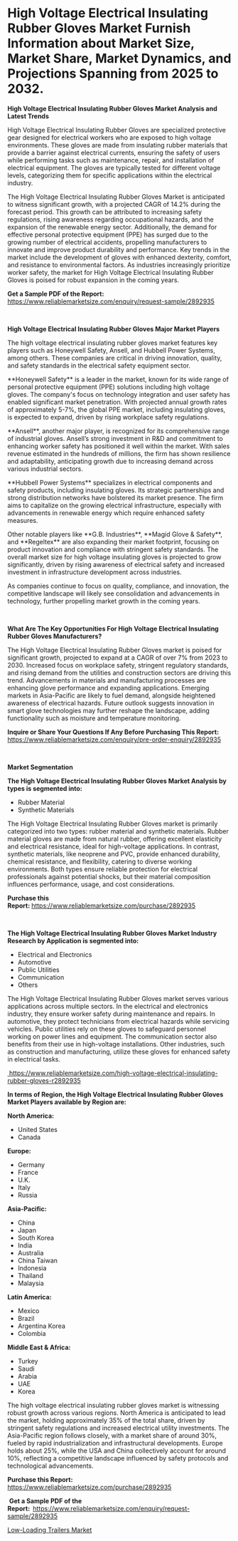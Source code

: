 <p><h1>High Voltage Electrical Insulating Rubber Gloves Market Furnish Information about Market Size, Market Share, Market Dynamics, and Projections Spanning from 2025 to 2032.</h1></p><p><strong>High Voltage Electrical Insulating Rubber Gloves Market Analysis and Latest Trends</strong></p>
<p><p>High Voltage Electrical Insulating Rubber Gloves are specialized protective gear designed for electrical workers who are exposed to high voltage environments. These gloves are made from insulating rubber materials that provide a barrier against electrical currents, ensuring the safety of users while performing tasks such as maintenance, repair, and installation of electrical equipment. The gloves are typically tested for different voltage levels, categorizing them for specific applications within the electrical industry.</p><p>The High Voltage Electrical Insulating Rubber Gloves Market is anticipated to witness significant growth, with a projected CAGR of 14.2% during the forecast period. This growth can be attributed to increasing safety regulations, rising awareness regarding occupational hazards, and the expansion of the renewable energy sector. Additionally, the demand for effective personal protective equipment (PPE) has surged due to the growing number of electrical accidents, propelling manufacturers to innovate and improve product durability and performance. Key trends in the market include the development of gloves with enhanced dexterity, comfort, and resistance to environmental factors. As industries increasingly prioritize worker safety, the market for High Voltage Electrical Insulating Rubber Gloves is poised for robust expansion in the coming years.</p></p>
<p><strong>Get a Sample PDF of the Report:&nbsp;</strong> <a href="https://www.reliablemarketsize.com/enquiry/request-sample/2892935?utm_campaign=3226&utm_medium=2&utm_source=Github&utm_content=ia&utm_term=15032025&utm_id=high-voltage-electrical-insulating-rubber-gloves">https://www.reliablemarketsize.com/enquiry/request-sample/2892935</a></p>
<p>&nbsp;</p>
<p><strong>High Voltage Electrical Insulating Rubber Gloves Major Market Players</strong></p>
<p><p>The high voltage electrical insulating rubber gloves market features key players such as Honeywell Safety, Ansell, and Hubbell Power Systems, among others. These companies are critical in driving innovation, quality, and safety standards in the electrical safety equipment sector.</p><p>**Honeywell Safety** is a leader in the market, known for its wide range of personal protective equipment (PPE) solutions including high voltage gloves. The company's focus on technology integration and user safety has enabled significant market penetration. With projected annual growth rates of approximately 5-7%, the global PPE market, including insulating gloves, is expected to expand, driven by rising workplace safety regulations.</p><p>**Ansell**, another major player, is recognized for its comprehensive range of industrial gloves. Ansell’s strong investment in R&D and commitment to enhancing worker safety has positioned it well within the market. With sales revenue estimated in the hundreds of millions, the firm has shown resilience and adaptability, anticipating growth due to increasing demand across various industrial sectors.</p><p>**Hubbell Power Systems** specializes in electrical components and safety products, including insulating gloves. Its strategic partnerships and strong distribution networks have bolstered its market presence. The firm aims to capitalize on the growing electrical infrastructure, especially with advancements in renewable energy which require enhanced safety measures.</p><p>Other notable players like **G.B. Industries**, **Magid Glove & Safety**, and **Regeltex** are also expanding their market footprint, focusing on product innovation and compliance with stringent safety standards. The overall market size for high voltage insulating gloves is projected to grow significantly, driven by rising awareness of electrical safety and increased investment in infrastructure development across industries. </p><p>As companies continue to focus on quality, compliance, and innovation, the competitive landscape will likely see consolidation and advancements in technology, further propelling market growth in the coming years.</p></p>
<p>&nbsp;</p>
<p><strong>What Are The Key Opportunities For High Voltage Electrical Insulating Rubber Gloves Manufacturers?</strong></p>
<p><p>The High Voltage Electrical Insulating Rubber Gloves market is poised for significant growth, projected to expand at a CAGR of over 7% from 2023 to 2030. Increased focus on workplace safety, stringent regulatory standards, and rising demand from the utilities and construction sectors are driving this trend. Advancements in materials and manufacturing processes are enhancing glove performance and expanding applications. Emerging markets in Asia-Pacific are likely to fuel demand, alongside heightened awareness of electrical hazards. Future outlook suggests innovation in smart glove technologies may further reshape the landscape, adding functionality such as moisture and temperature monitoring.</p></p>
<p><strong>Inquire or Share Your Questions If Any Before Purchasing This Report:</strong> <a href="https://www.reliablemarketsize.com/enquiry/pre-order-enquiry/2892935?utm_campaign=3226&utm_medium=2&utm_source=Github&utm_content=ia&utm_term=15032025&utm_id=high-voltage-electrical-insulating-rubber-gloves">https://www.reliablemarketsize.com/enquiry/pre-order-enquiry/2892935</a></p>
<p>&nbsp;</p>
<p><strong>Market Segmentation</strong></p>
<p><strong>The High Voltage Electrical Insulating Rubber Gloves Market Analysis by types is segmented into:</strong></p>
<p><ul><li>Rubber Material</li><li>Synthetic Materials</li></ul></p>
<p><p>The High Voltage Electrical Insulating Rubber Gloves market is primarily categorized into two types: rubber material and synthetic materials. Rubber material gloves are made from natural rubber, offering excellent elasticity and electrical resistance, ideal for high-voltage applications. In contrast, synthetic materials, like neoprene and PVC, provide enhanced durability, chemical resistance, and flexibility, catering to diverse working environments. Both types ensure reliable protection for electrical professionals against potential shocks, but their material composition influences performance, usage, and cost considerations.</p></p>
<p><strong>Purchase this Report:&nbsp;</strong><a href="https://www.reliablemarketsize.com/purchase/2892935?utm_campaign=3226&utm_medium=2&utm_source=Github&utm_content=ia&utm_term=15032025&utm_id=high-voltage-electrical-insulating-rubber-gloves">https://www.reliablemarketsize.com/purchase/2892935</a></p>
<p>&nbsp;</p>
<p><strong>The High Voltage Electrical Insulating Rubber Gloves Market Industry Research by Application is segmented into:</strong></p>
<p><ul><li>Electrical and Electronics</li><li>Automotive</li><li>Public Utilities</li><li>Communication</li><li>Others</li></ul></p>
<p><p>The High Voltage Electrical Insulating Rubber Gloves market serves various applications across multiple sectors. In the electrical and electronics industry, they ensure worker safety during maintenance and repairs. In automotive, they protect technicians from electrical hazards while servicing vehicles. Public utilities rely on these gloves to safeguard personnel working on power lines and equipment. The communication sector also benefits from their use in high-voltage installations. Other industries, such as construction and manufacturing, utilize these gloves for enhanced safety in electrical tasks.</p></p>
<p><a href="https://www.reliablemarketsize.com/high-voltage-electrical-insulating-rubber-gloves-r2892935?utm_campaign=3226&utm_medium=2&utm_source=Github&utm_content=ia&utm_term=15032025&utm_id=high-voltage-electrical-insulating-rubber-gloves">&nbsp;https://www.reliablemarketsize.com/high-voltage-electrical-insulating-rubber-gloves-r2892935</a></p>
<p><strong>In terms of Region, the High Voltage Electrical Insulating Rubber Gloves Market Players available by Region are:</strong></p>
<p>
    <p> <strong> North America: </strong>
        <ul>
            <li>United States</li>
            <li>Canada</li>
        </ul>
        </p> 
    <p> <strong> Europe: </strong>
        <ul>
            <li>Germany</li>
            <li>France</li>
            <li>U.K.</li>
            <li>Italy</li>
            <li>Russia</li>
        </ul>
        </p> 
    <p> <strong> Asia-Pacific: </strong>
        <ul>
            <li>China</li>
            <li>Japan</li>
            <li>South Korea</li>
            <li>India</li>
            <li>Australia</li>
            <li>China Taiwan</li>
            <li>Indonesia</li>
            <li>Thailand</li>
            <li>Malaysia</li>
        </ul>
        </p> 
    <p> <strong> Latin America: </strong>
        <ul>
            <li>Mexico</li>
            <li>Brazil</li>
            <li>Argentina Korea</li>
            <li>Colombia</li>
        </ul>
        </p> 
    <p> <strong> Middle East & Africa: </strong>
        <ul>
            <li>Turkey</li>
            <li>Saudi</li>
            <li>Arabia</li>
            <li>UAE</li>
            <li>Korea</li>
        </ul>
    </p>
    </p>
<p><p>The high voltage electrical insulating rubber gloves market is witnessing robust growth across various regions. North America is anticipated to lead the market, holding approximately 35% of the total share, driven by stringent safety regulations and increased electrical utility investments. The Asia-Pacific region follows closely, with a market share of around 30%, fueled by rapid industrialization and infrastructural developments. Europe holds about 25%, while the USA and China collectively account for around 10%, reflecting a competitive landscape influenced by safety protocols and technological advancements.</p></p>
<p><strong>Purchase this Report: </strong><a href="https://www.reliablemarketsize.com/purchase/2892935?utm_campaign=3226&utm_medium=2&utm_source=Github&utm_content=ia&utm_term=15032025&utm_id=high-voltage-electrical-insulating-rubber-gloves">https://www.reliablemarketsize.com/purchase/2892935</a></p>
<p>&nbsp;<strong>Get a Sample PDF of the Report:&nbsp;&nbsp;</strong><a href="https://www.reliablemarketsize.com/enquiry/request-sample/2892935?utm_campaign=3226&utm_medium=2&utm_source=Github&utm_content=ia&utm_term=15032025&utm_id=high-voltage-electrical-insulating-rubber-gloves">https://www.reliablemarketsize.com/enquiry/request-sample/2892935</a></p>
<p><strong></strong></p>
<p><p><a href="https://github.com/djarixneoza/Market-Research-Report-List-1/blob/main/low-loading-trailers-market.md?utm_campaign=3226&utm_medium=2&utm_source=Github&utm_content=ia&utm_term=15032025&utm_id=high-voltage-electrical-insulating-rubber-gloves">Low-Loading Trailers Market</a></p></p>
